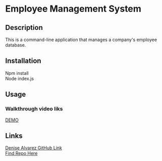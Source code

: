# Employee Management System

## Description

This is a command-line application that manages a company's employee database.

## Installation
Npm install <br/>
Node index.js

## Usage

### Walkthrough video liks
[DEMO](https://youtu.be/7lnB4GLMsG0)

## Links
[Denise Alvarez GitHub Link](https://github.com/denise-alvarez) <br/>
[Find Repo Here](https://github.com/denise-alvarez/employeeManagementSystem.gitt)